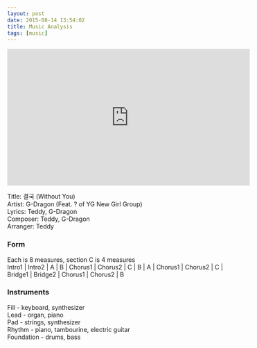 ```yaml
---
layout: post
date: 2015-08-14 13:54:02
title: Music Analysis
tags: [music]
---
```


<iframe width="560" height="315" src="https://www.youtube-nocookie.com/embed/6a6F8HZBS7s?rel=0" frameborder="0" allowfullscreen></iframe>

Title: 결국 (Without You)  
Artist: G-Dragon (Feat. ? of YG New Girl Group)  
Lyrics: Teddy, G-Dragon  
Composer: Teddy, G-Dragon  
Arranger: Teddy  

### Form
Each is 8 measures, section C is 4 measures  
Intro1 | Intro2 | A | B | Chorus1 | Chorus2 | C | B | A | Chorus1 | Chorus2 | C | Bridge1 | Bridge2 | Chorus1 | Chorus2 | B

### Instruments
Fill - keyboard, synthesizer  
Lead - organ, piano  
Pad - strings, synthesizer  
Rhythm - piano, tambourine, electric guitar  
Foundation - drums, bass  
